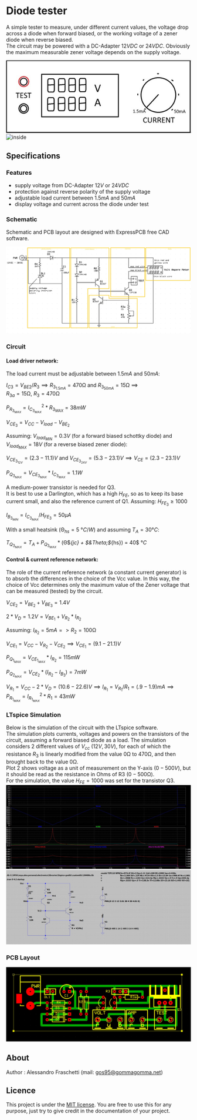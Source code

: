 # Diode tester
A simple tester to measure, under different current values, the voltage drop across a diode when forward biased, or the working voltage of a zener diode when reverse biased.<br/>
The circuit may be powered with a DC-Adapter $12VDC$ or $24VDC$. Obviously the maximum measurable zener voltage depends on the supply voltage.

![overview](resources/diode-tester_overview.jpg)
![inside](resources/diode-tester_inside.jpg)


## Specifications

### Features
- supply voltage from DC-Adapter $12V$ or $24VDC$
- protection against reverse polarity of the supply voltage
- adjustable load current between $1.5mA$ and $50mA$
- display voltage and current across the diode under test


### Schematic
Schematic and PCB layout are designed with ExpressPCB free CAD software.

![board-schematic](resources/diode-tester_sch.jpg)


### Circuit
#### Load driver network:
The load current must be adjustable between $1.5mA$ and $50mA$:

$I_{C3} = V_{BE2}/R_3 \implies R_{3_{1.5mA}} = 470$&Omega; and $R_{3_{50mA}} = 15$&Omega; $\implies$  
$R_{3a} = 15$&Omega;, $R_3 = 470$&Omega;

$P_{R_{3_{MAX}}} = I_{C_{3_{MAX}}}^2 * R_{3_{MAX}} = 38mW$


$V_{CE_3} = V_{CC} - V_{load} - V_{BE_2}$

Assuming: $V_{load_{MIN}} = 0.3V$ (for a forward biased schottky diode) and $V_{load_{MAX}} = 18V$ (for a reverse biased zener diode):

$V_{CE_{3_{12V}}} = (2.3 - 11.1)V$ and $V_{CE_{3_{24V}}} = (5.3 - 23.1)V \implies V_{CE} = (2.3 - 23.1)V$

$P_{Q_{3_{MAX}}} = V_{CE_{3_{MAX}}} * I_{C_{3_{MAX}}} = 1.1W$

A medium-power transistor is needed for Q3.<br/>
It is best to use a Darlington, which has a high $H_{FE}$, so as to keep its base current small, and also the reference current of Q1. Assuming: $H_{FE_3} \geq 1000$

$I_{B_{3_{MIN}}} = I_{C_{3_{MAX}}}/H_{FE_3} = 50$&micro;$A$

With a small heatsink (&Theta;$_{hs} = 5$ &deg;$C/W$) and assuming $T_A = 30$&deg;$C$:

$T_{Q_{3_{MAX}}} = T_A + P_{Q_{3_{MAX}}}*($&Theta;$_{jc} + $&Theta;$_{hs}) = 40$ &deg;$C$


#### Control & current reference network:
The role of the current reference network (a constant current generator) is to absorb the differences in the choice of the Vcc value. In this way, the choice of Vcc determines only the maximum value of the Zener voltage that can be measured (tested) by the circuit.

$V_{CE_2} = V_{BE_2} + V_{BE_3} = 1.4V$

$2*V_D = 1.2V = V_{BE_1} + V_{R_2} * I_{R_2}$

Assuming: $I_{R_2} = 5mA => R_2 = 100$&Omega;

$V_{CE_1} = V_{CC} - V_{R_2} - V_{CE_2} \implies V_{CE_1} = (9.1 - 21.1)V$

$P_{Q_{1_{MAX}}} = V_{CE_{1_{MAX}}} * I_{R_2} = 115mW$

$P_{Q_{2_{MAX}}} = V_{CE_2} * (I_{R_2} - I_{B_3}) = 7mW$

$V_{R_1} = V_{CC} - 2* V_D = (10.6 - 22.6)V \implies I_{R_1} = V_{R_1}/R_1 = (.9 - 1.9)mA \implies P_{R_{1_{MAX}}} = I_{R_{1_{MAX}}}^2*R_1 = 43mW$ 


### LTspice Simulation
Below is the simulation of the circuit with the LTspice software.<br/>
The simulation plots currents, voltages and powers on the transistors of the circuit, assuming a forward biased diode as a load. The simulation considers 2 different values ​​of $V_{cc}$ $(12V, 30V)$, for each of which the resistance $R_3$ is linearly modified from the value $0$&Omega; to $470$&Omega;, and then brought back to the value $0$&Omega;.<br/>
Plot 2 shows voltage as a unit of measurement on the Y-axis $(0-500V)$, but it should be read as the resistance in Ohms of R3 $(0-500$&Omega;$)$.<br/>
For the simulation, the value $H_{FE}=1000$ was set for the transistor Q3.
![plot](resources/ltspice-plot.jpg)
![schematic](resources/ltspice-schematic.jpg)
<br> 


### PCB Layout
![board-pcb](resources/diode-tester_pcb.jpg)


## About
Author : Alessandro Fraschetti (mail: [gos95@gommagomma.net](mailto:gos95@gommagomma.net))


## Licence
This project is under the [MIT license](LICENSE).
You are free to use this for any purpose, just try to give credit in the documentation of your project.
